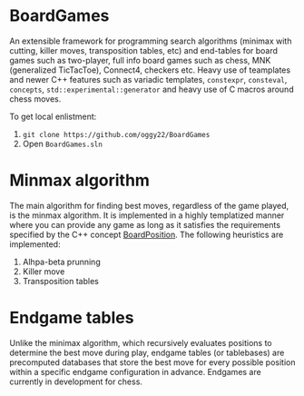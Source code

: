 # BoardGames
An extensible framework for programming search algorithms (minimax with cutting, killer moves, transposition tables, etc) and end-tables for board games such as two-player, full info board games such as chess, MNK (generalized TicTacToe), Connect4, checkers etc. Heavy use of teamplates and newer C++ features such as variadic templates, `constexpr`, `consteval`, `concepts`, `std::experimental::generator` and heavy use of C macros around chess moves.

To get local enlistment:
1. `git clone https://github.com/oggy22/BoardGames`
2. Open `BoardGames.sln`

# Minmax algorithm
The main algorithm for finding best moves, regardless of the game played, is the minmax algorithm. It is implemented in a highly templatized manner where you can provide any game as long as it satisfies the requirements specified by the C++ concept [BoardPosition](https://github.com/oggy22/BoardGames/blob/eac33e4aaf0dc464c61ecb5028f71c25afd8cd1f/BoardGamesEngine/core.h#L710). The following heuristics are implemented:
1. Alhpa-beta prunning
1. Killer move
1. Transposition tables

# Endgame tables
Unlike the minimax algorithm, which recursively evaluates positions to determine the best move during play, endgame tables (or tablebases) are precomputed databases that store the best move for every possible position within a specific endgame configuration in advance. Endgames are currently in development for chess.
